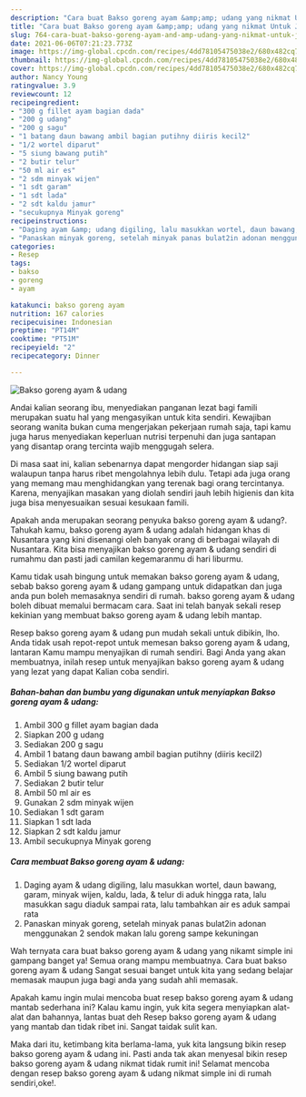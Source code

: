 ```yaml
---
description: "Cara buat Bakso goreng ayam &amp;amp; udang yang nikmat Untuk Jualan"
title: "Cara buat Bakso goreng ayam &amp;amp; udang yang nikmat Untuk Jualan"
slug: 764-cara-buat-bakso-goreng-ayam-and-amp-udang-yang-nikmat-untuk-jualan
date: 2021-06-06T07:21:23.773Z
image: https://img-global.cpcdn.com/recipes/4dd78105475038e2/680x482cq70/bakso-goreng-ayam-udang-foto-resep-utama.jpg
thumbnail: https://img-global.cpcdn.com/recipes/4dd78105475038e2/680x482cq70/bakso-goreng-ayam-udang-foto-resep-utama.jpg
cover: https://img-global.cpcdn.com/recipes/4dd78105475038e2/680x482cq70/bakso-goreng-ayam-udang-foto-resep-utama.jpg
author: Nancy Young
ratingvalue: 3.9
reviewcount: 12
recipeingredient:
- "300 g fillet ayam bagian dada"
- "200 g udang"
- "200 g sagu"
- "1 batang daun bawang ambil bagian putihny diiris kecil2"
- "1/2 wortel diparut"
- "5 siung bawang putih"
- "2 butir telur"
- "50 ml air es"
- "2 sdm minyak wijen"
- "1 sdt garam"
- "1 sdt lada"
- "2 sdt kaldu jamur"
- "secukupnya Minyak goreng"
recipeinstructions:
- "Daging ayam &amp; udang digiling, lalu masukkan wortel, daun bawang, garam, minyak wijen, kaldu, lada, &amp; telur di aduk hingga rata, lalu masukkan sagu diaduk sampai rata, lalu tambahkan air es aduk sampai rata"
- "Panaskan minyak goreng, setelah minyak panas bulat2in adonan menggunakan 2 sendok makan lalu goreng sampe kekuningan"
categories:
- Resep
tags:
- bakso
- goreng
- ayam

katakunci: bakso goreng ayam 
nutrition: 167 calories
recipecuisine: Indonesian
preptime: "PT14M"
cooktime: "PT51M"
recipeyield: "2"
recipecategory: Dinner

---
```



![Bakso goreng ayam &amp; udang](https://img-global.cpcdn.com/recipes/4dd78105475038e2/680x482cq70/bakso-goreng-ayam-udang-foto-resep-utama.jpg)

Andai kalian seorang ibu, menyediakan panganan lezat bagi famili merupakan suatu hal yang mengasyikan untuk kita sendiri. Kewajiban seorang  wanita bukan cuma mengerjakan pekerjaan rumah saja, tapi kamu juga harus menyediakan keperluan nutrisi terpenuhi dan juga santapan yang disantap orang tercinta wajib menggugah selera.

Di masa  saat ini, kalian sebenarnya dapat mengorder hidangan siap saji walaupun tanpa harus ribet mengolahnya lebih dulu. Tetapi ada juga orang yang memang mau menghidangkan yang terenak bagi orang tercintanya. Karena, menyajikan masakan yang diolah sendiri jauh lebih higienis dan kita juga bisa menyesuaikan sesuai kesukaan famili. 



Apakah anda merupakan seorang penyuka bakso goreng ayam &amp; udang?. Tahukah kamu, bakso goreng ayam &amp; udang adalah hidangan khas di Nusantara yang kini disenangi oleh banyak orang di berbagai wilayah di Nusantara. Kita bisa menyajikan bakso goreng ayam &amp; udang sendiri di rumahmu dan pasti jadi camilan kegemaranmu di hari liburmu.

Kamu tidak usah bingung untuk memakan bakso goreng ayam &amp; udang, sebab bakso goreng ayam &amp; udang gampang untuk didapatkan dan juga anda pun boleh memasaknya sendiri di rumah. bakso goreng ayam &amp; udang boleh dibuat memalui bermacam cara. Saat ini telah banyak sekali resep kekinian yang membuat bakso goreng ayam &amp; udang lebih mantap.

Resep bakso goreng ayam &amp; udang pun mudah sekali untuk dibikin, lho. Anda tidak usah repot-repot untuk memesan bakso goreng ayam &amp; udang, lantaran Kamu mampu menyajikan di rumah sendiri. Bagi Anda yang akan membuatnya, inilah resep untuk menyajikan bakso goreng ayam &amp; udang yang lezat yang dapat Kalian coba sendiri.

<!--inarticleads1-->

##### Bahan-bahan dan bumbu yang digunakan untuk menyiapkan Bakso goreng ayam &amp; udang:

1. Ambil 300 g fillet ayam bagian dada
1. Siapkan 200 g udang
1. Sediakan 200 g sagu
1. Ambil 1 batang daun bawang ambil bagian putihny (diiris kecil2)
1. Sediakan 1/2 wortel diparut
1. Ambil 5 siung bawang putih
1. Sediakan 2 butir telur
1. Ambil 50 ml air es
1. Gunakan 2 sdm minyak wijen
1. Sediakan 1 sdt garam
1. Siapkan 1 sdt lada
1. Siapkan 2 sdt kaldu jamur
1. Ambil secukupnya Minyak goreng




<!--inarticleads2-->

##### Cara membuat Bakso goreng ayam &amp; udang:

1. Daging ayam &amp; udang digiling, lalu masukkan wortel, daun bawang, garam, minyak wijen, kaldu, lada, &amp; telur di aduk hingga rata, lalu masukkan sagu diaduk sampai rata, lalu tambahkan air es aduk sampai rata
1. Panaskan minyak goreng, setelah minyak panas bulat2in adonan menggunakan 2 sendok makan lalu goreng sampe kekuningan




Wah ternyata cara buat bakso goreng ayam &amp; udang yang nikamt simple ini gampang banget ya! Semua orang mampu membuatnya. Cara buat bakso goreng ayam &amp; udang Sangat sesuai banget untuk kita yang sedang belajar memasak maupun juga bagi anda yang sudah ahli memasak.

Apakah kamu ingin mulai mencoba buat resep bakso goreng ayam &amp; udang mantab sederhana ini? Kalau kamu ingin, yuk kita segera menyiapkan alat-alat dan bahannya, lantas buat deh Resep bakso goreng ayam &amp; udang yang mantab dan tidak ribet ini. Sangat taidak sulit kan. 

Maka dari itu, ketimbang kita berlama-lama, yuk kita langsung bikin resep bakso goreng ayam &amp; udang ini. Pasti anda tak akan menyesal bikin resep bakso goreng ayam &amp; udang nikmat tidak rumit ini! Selamat mencoba dengan resep bakso goreng ayam &amp; udang nikmat simple ini di rumah sendiri,oke!.


